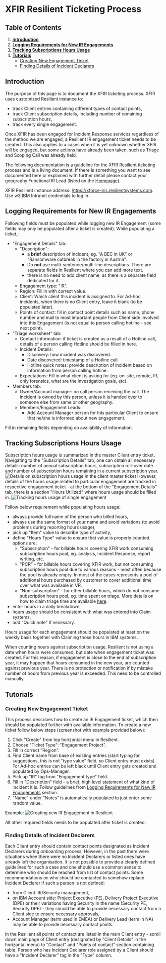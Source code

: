 

# XFIR Resilient Ticketing Process

## Table of Contents
1. **[Introduction](#Introduction)**
2. **[Logging Requirements for New IR Engagements](#Logging-Requirements-for-New-IR-Engagements)**
3. **[Tracking Subscriptions Hours Usage](#Tracking-Subscriptions-Hours-Usage)**
4. **[Tutorials](#Tutorials)**
	- [Creating New Engagement Ticket](#Creating-New-Engagement-Ticket)
	- [Finding Details of Incident Declarers](#Finding-Details-of-Incident-Declarers)

## Introduction
The purpose of this page is to document the XFIR ticketing process. XFIR uses customized Resilient instance to:
- track Client entries containing different types of contact points,
- track Client subscription details, including number of remaining subscription hours,
- track every single engagement.

Once XFIR has been engaged for Incident Response services regardless of the method we are engaged, a Resilient IR engagement ticket needs to be created. This also applies to a cases when it is yet unknown whether XFIR will be engaged, but some actions have already been taken, such as Triage and Scoping Call was already held.

The following documentation is a guideline for the XFIR Resilient ticketing process and is a living document. If there is something you want to see documented here or explained with further detail please contact your geography Functional IR Lead (listed on the [Homepage](Home.md)).

XFIR Resilient instance address: https://xforce-iris.resilientsystems.com. Use w3 IBM Intranet credentials to log in.

## Logging Requirements for New IR Engagements
Following fields must be populated while logging new IR Engagement (some fields may only be populated after a ticket is created). While populating a ticket,:
- "Engagement Details" tab:
	- "Description":
		- a **brief** description of incident, eg. "A BEC in UK" or "Ransomware outbreak in the factory in Austria".
		- Do **not** use multi-sentence/multi-line descriptions. There are separate fields in Resilient where you can add more text.
		- there is no need to add client name, as there is a separate field dedicated for it.
	- Engagement type: "IR".
	- Region: Fill in with correct value.
	- Client: Which client this incident is assigned to. For Ad-hoc incidents, when there is no Client entry, leave it blank (to be populated later).
	- Points of contact: fill in contact point details such as name, phone number and mail to most important people from Client side involved into this Engagement (is not equal to person calling hotline - see next point).
- "Triage worksheet" tab:
	- Contact information: if ticket is created as a result of a Hotline call, details of a person calling Hotline should be filled in here.
	- Incident Details:
		- Discovery: how incident was discovered.
		- Date discovered: timestamp of a Hotline call
		- Hotline quick notes: provide description of incident based on information from person calling hotline.
	- Expectations: Fill in what client is asking for (eg. on-site, remote, IR, only forensics, what are the investigation goals, etc).
- Members tab:
	- Owner/Account manager: on call person receiving the call. The incident is owned by this person, unless it is handed over to someone else from same or other geography. 
	- Members/Engagement Leads: 
		- Add Account Manager person for this particular Client to ensure that he/she is informed about new engagement. 

Fill in remaining fields depending on availability of information.

## Tracking Subscriptions Hours Usage
Subscription hours usage is summarized in the master Client entry ticket. Navigating to the "Subscription Details" tab, one can obtain all necessary details: number of annual subscription hours, subscription roll-over date and number of subscription hours remaining in a current subscription year.
![Details on subscription hours usage in the client master ticket](screenshotsResilient_tracking_subscription_hours_usage.png)
However, details of the hours usage related to particular engagement are tracked in respective engagement ticket - at the bottom of the "Engagement Details" tab, there is a section "Hours Utilized" where hours usage should be filled in.
![Tracking hours usage of single engagement](screenshotsResilient_tracking_hours_usage_in_engagement.png)

Follow below requirement while populating hours usage:
- always provide full name of the person who billed hours,
- always use the same format of your name and avoid variations (to avoid problems during reporting hours usage),
- pick up "Item" value to describe type of activity,
- define "Hours Type" value to ensure that value is properly counted, options are:
	- "Subscription" - for billable hours covering XFIR work consuming subscription hours pool, eg. analysis, Incident Response, report writing, etc.
	- "PCR" - for billable hours covering XFIR work, but not consuming subscription hours pool due to various reasons - most often because the pool is already empty. In most of the cases represents a pool of additional hours purchased by customer to cover additional time over what was available in VR.
	- "Non-subscription" - for other billable hours, which do not consume subscription hours pool, eg. time spent on triage. More details on how to claim triage time are available [here](DFIR-Triage-Scoping.md#Claiming).
- enter hours in a daily breakdown,
- hours usage should be consistent with what was entered into Claim systems,
- add "Quick note" if necessary.

Hours usage for each engagement should be populated at least on the weekly basis together with Claiming those hours in IBM systems.

When counting hours against subscription usage, Resilient is not using a date when hours were consumed, but date when engagement ticket was created. For this reason, if engagement is close to the end of subscription year, it may happen that hours consumed in the new year, are counted against previous year. There is no protection or notification if by mistake number of hours from previous year is exceeded. This need to be controlled manually.


## Tutorials

### Creating New Engagement Ticket
This process describes how to create an IR Engagement ticket, which then should be populated further with available information. To create a new ticket follow below steps (screenshot with example provided below):
 1. Click "Create" from top horizontal menu in Resilient.
 2. Choose "Ticket Type": "Engagement Project".
 3. Fill in correct "Region".
 4. Find Client name from base of existing entries (start typing for suggestions, this is not "type value" field, so Client entry must exists). For Ad-hoc entries can be left black until Client entry gets created and populated by Ops-Manager. 
 5. Pick up "IR" tag from "Engagement type" field.
 6. Fill in "Description" field - a brief, high level statement of what kind of incident it is. Follow guidelines from [Logging Requirements for New IR Engagements](#Logging-Requirements-for-New-IR-Engagements) section.
 7. "Name" under "Notes" is automatically populated to just enter some random value.

Example:
![Creating new IR Engagement in Resilient](screenshotsResilient_New_IR_Engagement.png)

All other required fields needs to be populated after ticket is created.

### Finding Details of Incident Declarers
Each Client entry should contain contact points designated as Incident Declarers during onboarding process. However, in the past there were situations when there were no Incident Declarers or listed ones have already left the organisation. It is not possible to provide a clearly defined guidelines for such a case and one should use a common sense to determine who should be reached from list of contact points. Some recommendations on who should be contacted to somehow replace Incident Declarer if such a person is not defined:
- from Client: IR/Security management,
- on IBM Account side: Project Executive (PE), Delivery Project Executive (DPE) or their variations having Security in the name (Security PE, Security DPE) - they should be able to provide necessary contact from a Client side to ensure necessary approvals,
- Account Manager (term used in EMEA) or Delivery Lead (term in NA) may be able to provide necessary contact points.

In the Resilient all points of contact are listed in the main Client entry - scroll down main page of Client entry (designated by "Client Details" in the horizontal menu) to "Contact" and "Points of contact" section containing table. Person who has Incident Declarer role assigned by a Client should have a "Incident Declarer" tag in the "Type" column. 